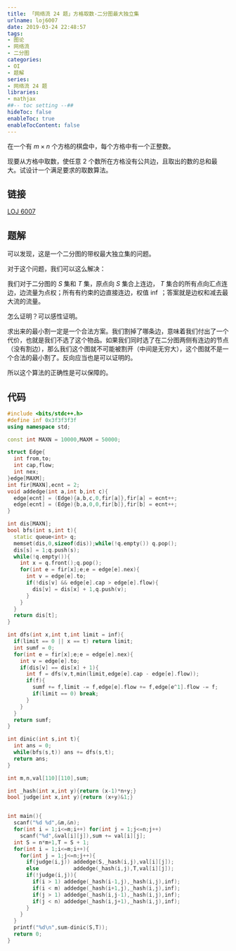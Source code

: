 ```yaml
---
title: 「网络流 24 题」方格取数-二分图最大独立集
urlname: loj6007
date: 2019-03-24 22:48:57
tags:
- 图论
- 网络流
- 二分图
categories:
- OI
- 题解
series:
- 网络流 24 题
libraries:
- mathjax 
##-- toc setting --##
hideToc: false
enableToc: true
enableTocContent: false
---
```


在一个有 $m \times n$ 个方格的棋盘中，每个方格中有一个正整数。

现要从方格中取数，使任意 $2$ 个数所在方格没有公共边，且取出的数的总和最大。试设计一个满足要求的取数算法。

<!--more-->

## 链接

[LOJ 6007](https://loj.ac/problem/6007)

## 题解

可以发现，这是一个二分图的带权最大独立集的问题。

对于这个问题，我们可以这么解决：

我们对于二分图的 $S$ 集和 $T$ 集，原点向 $S$ 集合上连边， $T$ 集合的所有点向汇点连边，边流量为点权；所有有约束的边直接连边，权值 $\inf$ ；答案就是边权和减去最大流的流量。

怎么证明？可以感性证明。

求出来的最小割一定是一个合法方案。我们割掉了哪条边，意味着我们付出了一个代价，也就是我们不选了这个物品。如果我们同时选了在二分图两侧有连边的节点（没有割边），那么我们这个图就不可能被割开（中间是无穷大），这个图就不是一个合法的最小割了。反向应当也是可以证明的。

所以这个算法的正确性是可以保障的。

## 代码

```cpp
#include <bits/stdc++.h>
#define inf 0x3f3f3f3f
using namespace std;

const int MAXN = 10000,MAXM = 50000;

struct Edge{
  int from,to;
  int cap,flow;
  int nex;
}edge[MAXM];
int fir[MAXN],ecnt = 2;
void addedge(int a,int b,int c){
  edge[ecnt] = (Edge){a,b,c,0,fir[a]},fir[a] = ecnt++;
  edge[ecnt] = (Edge){b,a,0,0,fir[b]},fir[b] = ecnt++;
}

int dis[MAXN];
bool bfs(int s,int t){
  static queue<int> q;
  memset(dis,0,sizeof(dis));while(!q.empty()) q.pop();
  dis[s] = 1;q.push(s);
  while(!q.empty()){
    int x = q.front();q.pop();
    for(int e = fir[x];e;e = edge[e].nex){
      int v = edge[e].to;
      if(!dis[v] && edge[e].cap > edge[e].flow){
        dis[v] = dis[x] + 1,q.push(v);
      }
    }
  }
  return dis[t];
}

int dfs(int x,int t,int limit = inf){
  if(limit == 0 || x == t) return limit;
  int sumf = 0;
  for(int e = fir[x];e;e = edge[e].nex){
    int v = edge[e].to;
    if(dis[v] == dis[x] + 1){
      int f = dfs(v,t,min(limit,edge[e].cap - edge[e].flow));
      if(f){
        sumf += f,limit -= f,edge[e].flow += f,edge[e^1].flow -= f;
        if(limit == 0) break;
      }
    }
  }
  return sumf;
}

int dinic(int s,int t){
  int ans = 0;
  while(bfs(s,t)) ans += dfs(s,t);
  return ans;
}

int m,n,val[110][110],sum;

int _hash(int x,int y){return (x-1)*n+y;}
bool judge(int x,int y){return (x+y)&1;}


int main(){
  scanf("%d %d",&m,&n);
  for(int i = 1;i<=m;i++) for(int j = 1;j<=n;j++)
    scanf("%d",&val[i][j]),sum += val[i][j];
  int S = n*m+1,T = S + 1;
  for(int i = 1;i<=m;i++){
    for(int j = 1;j<=n;j++){
      if(judge(i,j)) addedge(S,_hash(i,j),val[i][j]);
      else           addedge(_hash(i,j),T,val[i][j]);
      if(!judge(i,j)){
        if(i > 1) addedge(_hash(i-1,j),_hash(i,j),inf);
        if(i < m) addedge(_hash(i+1,j),_hash(i,j),inf);
        if(j > 1) addedge(_hash(i,j-1),_hash(i,j),inf);
        if(j < n) addedge(_hash(i,j+1),_hash(i,j),inf);
      }
    }
  }
  printf("%d\n",sum-dinic(S,T));
  return 0;
}
```